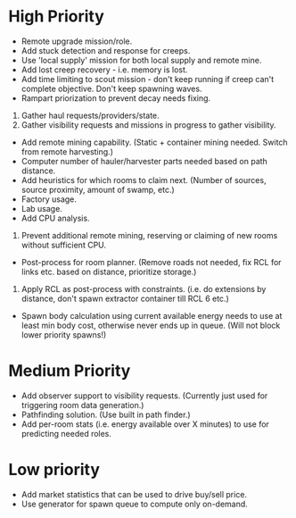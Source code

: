 # High Priority

- Remote upgrade mission/role.
- Add stuck detection and response for creeps.
- Use 'local supply' mission for both local supply and remote mine.
- Add lost creep recovery - i.e. memory is lost.
- Add time limiting to scout mission - don't keep running if creep can't complete objective. Don't keep spawning waves.
- Rampart priorization to prevent decay needs fixing.
1. Gather haul requests/providers/state.
2. Gather visibility requests and missions in progress to gather visibility.
- Add remote mining capability. (Static + container mining needed. Switch from remote harvesting.)
- Computer number of hauler/harvester parts needed based on path distance.
- Add heuristics for which rooms to claim next. (Number of sources, source proximity, amount of swamp, etc.)
- Factory usage.
- Lab usage.
- Add CPU analysis.
1. Prevent additional remote mining, reserving or claiming of new rooms without sufficient CPU.
- Post-process for room planner. (Remove roads not needed, fix RCL for links etc. based on distance, prioritize storage.)
1. Apply RCL as post-process with constraints. (i.e. do extensions by distance, don't spawn extractor container till RCL 6 etc.)
- Spawn body calculation using current available energy needs to use at least min body cost, otherwise never ends up in queue. (Will not block lower priority spawns!)

# Medium Priority

- Add observer support to visibility requests. (Currently just used for triggering room data generation.)
- Pathfinding solution. (Use built in path finder.)
- Add per-room stats (i.e. energy available over X minutes) to use for predicting needed roles.

# Low priority

- Add market statistics that can be used to drive buy/sell price.
- Use generator for spawn queue to compute only on-demand.